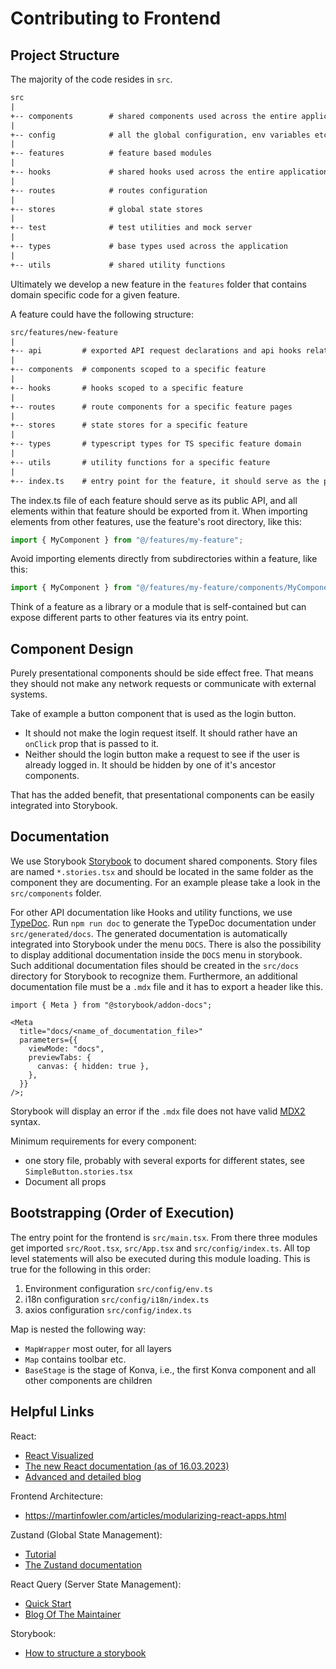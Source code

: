 # Contributing to Frontend

## Project Structure

The majority of the code resides in `src`.

```txt
src
|
+-- components        # shared components used across the entire application
|
+-- config            # all the global configuration, env variables etc. get exported from here and used in the app
|
+-- features          # feature based modules
|
+-- hooks             # shared hooks used across the entire application
|
+-- routes            # routes configuration
|
+-- stores            # global state stores
|
+-- test              # test utilities and mock server
|
+-- types             # base types used across the application
|
+-- utils             # shared utility functions
```

Ultimately we develop a new feature in the `features` folder that contains domain specific code for a given feature.

A feature could have the following structure:

```txt
src/features/new-feature
|
+-- api         # exported API request declarations and api hooks related to a specific feature
|
+-- components  # components scoped to a specific feature
|
+-- hooks       # hooks scoped to a specific feature
|
+-- routes      # route components for a specific feature pages
|
+-- stores      # state stores for a specific feature
|
+-- types       # typescript types for TS specific feature domain
|
+-- utils       # utility functions for a specific feature
|
+-- index.ts    # entry point for the feature, it should serve as the public API of the given feature and exports everything that should be used outside the feature
```

The index.ts file of each feature should serve as its public API, and all elements within that feature should be exported from it. When importing elements from other features, use the feature's root directory, like this:

```typescript
import { MyComponent } from "@/features/my-feature";
```

Avoid importing elements directly from subdirectories within a feature, like this:

```typescript
import { MyComponent } from "@/features/my-feature/components/MyComponent";
```

Think of a feature as a library or a module that is self-contained but can expose different parts to other features via its entry point.

## Component Design

Purely presentational components should be side effect free.
That means they should not make any network requests or communicate with external systems.

Take of example a button component that is used as the login button.

- It should not make the login request itself.
  It should rather have an `onClick` prop that is passed to it.
- Neither should the login button make a request to see if the user is already logged in.
  It should be hidden by one of it's ancestor components.

That has the added benefit, that presentational components can be easily integrated into Storybook.

## Documentation

We use Storybook [Storybook](https://storybook.js.org) to document shared components.
Story files are named `*.stories.tsx` and should be located in the same folder as the component they are documenting.
For an example please take a look in the `src/components` folder.

For other API documentation like Hooks and utility functions, we use [TypeDoc](https://typedoc.org/).
Run `npm run doc` to generate the TypeDoc documentation under `src/generated/docs`.
The generated documentation is automatically integrated into Storybook under the menu `DOCS`.
There is also the possibility to display additional documentation inside the `DOCS` menu in storybook.
Such additional documentation files should be created in the `src/docs` directory for Storybook to recognize them.
Furthermore, an additional documentation file must be a `.mdx` file and it has to export a header like this.

```tsx
import { Meta } from "@storybook/addon-docs";

<Meta
  title="docs/<name_of_documentation_file>"
  parameters={{
    viewMode: "docs",
    previewTabs: {
      canvas: { hidden: true },
    },
  }}
/>;
```

Storybook will display an error if the `.mdx` file does not have valid [MDX2](https://mdxjs.com/blog/v2/) syntax.

Minimum requirements for every component:

- one story file, probably with several exports for different states, see `SimpleButton.stories.tsx`
- Document all props

## Bootstrapping (Order of Execution)

The entry point for the frontend is `src/main.tsx`.
From there three modules get imported `src/Root.tsx`, `src/App.tsx` and `src/config/index.ts`.
All top level statements will also be executed during this module loading.
This is true for the following in this order:

1. Environment configuration `src/config/env.ts`
2. i18n configuration `src/config/i18n/index.ts`
3. axios configuration `src/config/index.ts`

Map is nested the following way:

- `MapWrapper` most outer, for all layers
- `Map` contains toolbar etc.
- `BaseStage` is the stage of Konva, i.e., the first Konva component and all other components are children

## Helpful Links

React:

- [React Visualized](https://react.gg/visualized)
- [The new React documentation (as of 16.03.2023)](https://react.dev/learn)
- [Advanced and detailed blog](https://kentcdodds.com/blog?q=react)

Frontend Architecture:

- https://martinfowler.com/articles/modularizing-react-apps.html

Zustand (Global State Management):

- [Tutorial](https://blog.logrocket.com/managing-react-state-zustand/)
- [The Zustand documentation](https://github.com/pmndrs/zustand)

React Query (Server State Management):

- [Quick Start](https://tanstack.com/query/v4/docs/react/quick-start)
- [Blog Of The Maintainer](https://tkdodo.eu/blog/all)

Storybook:

- [How to structure a storybook](https://storybook.js.org/blog/structuring-your-storybook/)
